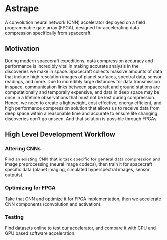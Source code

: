 # Astrape
A convolution neural network (CNN) accelerator deployed on a field programmable gate array (FPGA), designed for accelerating data compression specifically from spacecraft.
## Motivation
During modern spacecraft expeditions, data compression accuracy and performance is incredibly vital in making accurate analysis in the discoveries we make in space. Spacecraft collects massive amounts of data that include high resolution images of planet surfaces, spectral data, sensor readings, and more. Due to incredibly large distances for data transmission in space, communication links between spacecraft and ground stations are computationally and temporally expensive, and data in deep space may be once in a lifetime observations that must not be lost during compression. Hence, we need to create a lightweight, cost effective, energy efficient, and high performance compression solution that allows us to receive data from deep space within a reasonable time and accurate to ensure life changing discoveries don't go unseen. And that solution is possible through FPGAs.
## High Level Development Workflow
### Altering CNNs
Find an existing CNN that is task specific for general data compression and image preprocessing (neural image codecs), then train it for spacecraft specific data (planet imaging, simulated hyperspectral images, sensor outputs).
### Optimizing for FPGA
Take that CNN and optimize it for FPGA implementation, then we accelerate CNN components (convolution and activation).
### Testing
Find datasets online to test our accelerator, and compare it with CPU and GPU based software acceleration.
